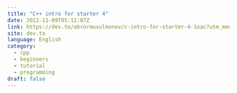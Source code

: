 ```yaml
---
title: "C++ intro for starter 4"
date: 2022-11-09T05:11:07Z
link: https://dev.to/abrormusulmonov/c-intro-for-starter-4-1oac?utm_medium=RSS&utm_source=news.12bit.vn
site: dev.to
language: English
category:
  - cpp
  - beginners
  - tutorial
  - programming
draft: false
---
```


